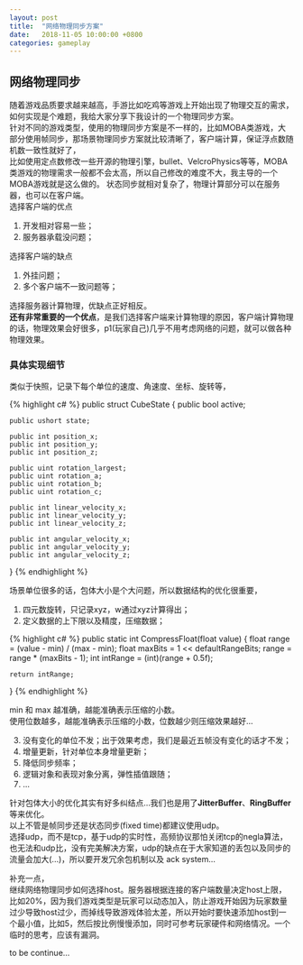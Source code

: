 ```yaml
---
layout: post
title:  "网络物理同步方案"
date:   2018-11-05 10:00:00 +0800
categories: gameplay
---
```

## 网络物理同步

随着游戏品质要求越来越高，手游比如吃鸡等游戏上开始出现了物理交互的需求，如何实现是个难题，我给大家分享下我设计的一个物理同步方案。<br>
针对不同的游戏类型，使用的物理同步方案是不一样的，比如MOBA类游戏，大部分使用帧同步，那场景物理同步方案就比较清晰了，客户端计算，保证浮点数随机数一致性就好了，<br>
比如使用定点数修改一些开源的物理引擎，bullet、VelcroPhysics等等，MOBA类游戏的物理需求一般都不会太高，所以自己修改的难度不大，我主导的一个MOBA游戏就是这么做的。
状态同步就相对复杂了，物理计算部分可以在服务器，也可以在客户端。<br>
选择客户端的优点
1. 开发相对容易一些；
2. 服务器承载没问题；

选择客户端的缺点
1. 外挂问题；
2. 多个客户端不一致问题等；

选择服务器计算物理，优缺点正好相反。<br>
**还有非常重要的一个优点**，是我们选择客户端来计算物理的原因，客户端计算物理的话，物理效果会好很多，p1(玩家自己)几乎不用考虑网络的问题，就可以做各种物理效果。

### 具体实现细节
类似于快照，记录下每个单位的速度、角速度、坐标、旋转等，<br>

{% highlight c# %}
public struct CubeState
{
    public bool active;

    public ushort state;

    public int position_x;
    public int position_y;
    public int position_z;

    public uint rotation_largest;
    public uint rotation_a;
    public uint rotation_b;
    public uint rotation_c;

    public int linear_velocity_x;
    public int linear_velocity_y;
    public int linear_velocity_z;

    public int angular_velocity_x;
    public int angular_velocity_y;
    public int angular_velocity_z;
}
{% endhighlight %}

场景单位很多的话，包体大小是个大问题，所以数据结构的优化很重要，<br>
1. 四元数旋转，只记录xyz，w通过xyz计算得出；
2. 定义数据的上下限以及精度，压缩数据；

{% highlight c# %}
public static int CompressFloat(float value)
{
	float range = (value - min) / (max - min);
	float maxBits = 1 << defaultRangeBits;
	range = range * (maxBits - 1);
	int intRange = (int)(range + 0.5f);

	return intRange;
}
{% endhighlight %}

min 和 max 越准确，越能准确表示压缩的小数。<br>
使用位数越多，越能准确表示压缩的小数，位数越少则压缩效果越好...<br>
 
3. 没有变化的单位不发；出于效果考虑，我们是最近五帧没有变化的话才不发；
4. 增量更新，针对单位本身增量更新；
5. 降低同步频率；
6. 逻辑对象和表现对象分离，弹性插值跟随；
7. ...

针对包体大小的优化其实有好多纠结点…我们也是用了**JitterBuffer**、**RingBuffer**等来优化。<br>
以上不管是帧同步还是状态同步(fixed time)都建议使用udp。<br> 
选择udp，而不是tcp，基于udp的实时性，高频协议那怕关闭tcp的negla算法，也无法和udp比，没有完美解决方案，udp的缺点在于大家知道的丢包以及同步的流量会加大(...)，所以要开发冗余包机制以及 ack  system…<br>

补充一点，<br>
继续网络物理同步如何选择host。服务器根据连接的客户端数量决定host上限，比如20%，因为我们游戏类型是玩家可以动态加入，防止游戏开始因为玩家数量过少导致host过少，而掉线导致游戏体验太差，所以开始时要快速添加host到一个最小值，比如5，然后按比例慢慢添加，同时可参考玩家硬件和网络情况。一个临时的思考，应该有漏洞。<br>

to be continue...<br>

